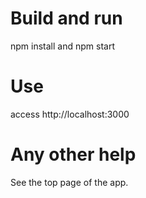 # Build and run

npm install and npm start

# Use

access http://localhost:3000

# Any other help

See the top page of the app.